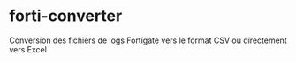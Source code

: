 # forti-converter
Conversion des fichiers de logs Fortigate vers le format CSV ou directement vers Excel

